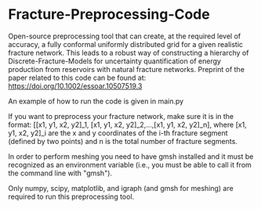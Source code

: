 # Fracture-Preprocessing-Code
Open-source preprocessing tool that can create, at the required level of accuracy, a fully conformal uniformly distributed grid for a given realistic fracture network. This leads to a robust way of constructing a hierarchy of Discrete-Fracture-Models for uncertainty quantification of energy production from reservoirs with natural fracture networks. Preprint of the paper related to this code can be found at:  https://doi.org/10.1002/essoar.10507519.3

An example of how to run the code is given in main.py 

If you want to preprocess your fracture network, make sure it is in the format:
  [[x1, y1, x2, y2]_1, [x1, y1, x2, y2]_2,...,[x1, y1, x2, y2]_n], where [x1, y1, x2, y2]_i are the x and y coordinates of the i-th fracture segment (defined by two points) and n is the total number of fracture segments.

In order to perform meshing you need to have gmsh installed and it must be recognized as an environment variable (i.e., you must be able to call it from the command line with "gmsh").

Only numpy, scipy, matplotlib, and igraph (and gmsh for meshing) are required to run this preprocessing tool.
